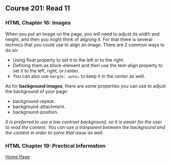 ## **Course 201: Read 11**


### **HTML Chapter 16: Images**
When you put an image on the page, you will need to adjust its width and height, and then you might think of aligning it. For that there is several technics that you could use to align an image. There are 2 common ways to do so: 
+ Using float property to set it to the left or to the right.
+ Defining them as block-element and then use the text-align property to set it to the left, right, or center.
+ You can also use ``` margin: auto; ``` to keep it in the center as well.

As for **background images**, there are some properties you can use to adjust the background of your page:
+ background-repeat.
+ background-attachment.
+ background-position.

*It is preferred to use a low contrast background, so it is easier for the user to read the content. You can use a tranparent between the background and the content in order to solve that issue as well*.     

### **HTML Chapter 19: Practical Information**




[Home Page](README.md)